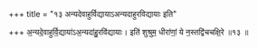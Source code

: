 +++
title = "१३ अन्यदेवाहुर्विद्यायाऽअन्यदाहुरविद्यायाः इति"

+++
अ॒न्यदे॒वाहुर्वि॒द्याया॑ऽअ॒न्यदा॑हु॒रवि॑द्यायाः। इति॑ शुश्रुम॒ धीरा॑णां॒ ये न॒स्तद्वि॑चचक्षि॒रे ॥१३ ॥